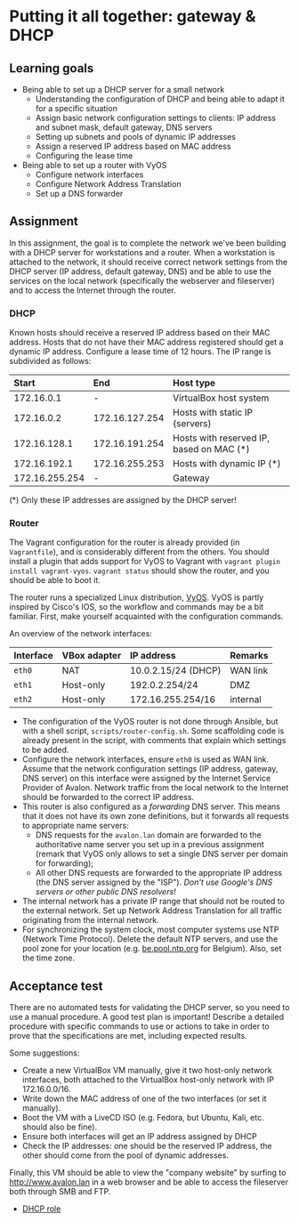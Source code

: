 # Putting it all together: gateway & DHCP

## Learning goals

- Being able to set up a DHCP server for a small network
    - Understanding the configuration of DHCP and being able to adapt it for a specific situation
    - Assign basic network configuration settings to clients: IP address and subnet mask, default gateway, DNS servers
    - Setting up subnets and pools of dynamic IP addresses
    - Assign a reserved IP address based on MAC address
    - Configuring the lease time
- Being able to set up a router with VyOS
    - Configure network interfaces
    - Configure Network Address Translation
    - Set up a DNS forwarder

## Assignment

In this assignment, the goal is to complete the network we've been building with a DHCP server for workstations and a router. When a workstation is attached to the network, it should receive correct network settings from the DHCP server (IP address, default gateway, DNS) and be able to use the services on the local network (specifically the webserver and fileserver) and to access the Internet through the router.

### DHCP

Known hosts should receive a reserved IP address based on their MAC address. Hosts that do not have their MAC address registered should get a dynamic IP address. Configure a lease time of 12 hours. The IP range is subdivided as follows:

| Start          | End            | Host type                                |
| :---           | :---           | :---                                     |
| 172.16.0.1     | -              | VirtualBox host system                   |
| 172.16.0.2     | 172.16.127.254 | Hosts with static IP (servers)           |
| 172.16.128.1   | 172.16.191.254 | Hosts with reserved IP, based on MAC (*) |
| 172.16.192.1   | 172.16.255.253 | Hosts with dynamic IP (*)                |
| 172.16.255.254 | -              | Gateway                                  |

(*) Only these IP addresses are assigned by the DHCP server!

### Router

The Vagrant configuration for the router is already provided (in `Vagrantfile`), and is considerably different from the others. You should install a plugin that adds support for VyOS to Vagrant with `vagrant plugin install vagrant-vyos`. `vagrant status` should show the router, and you should be able to boot it.

The router runs a specialized Linux distribution, [VyOS](http://vyos.net/). VyOS is partly inspired by Cisco's IOS, so the workflow and commands may be a bit familiar. First, make yourself acquainted with the configuration commands.

An overview of the network interfaces:

| Interface | VBox adapter | IP address          | Remarks  |
| :---      | :---         | :---                | :---     |
| `eth0`    | NAT          | 10.0.2.15/24 (DHCP) | WAN link |
| `eth1`    | Host-only    | 192.0.2.254/24      | DMZ      |
| `eth2`    | Host-only    | 172.16.255.254/16   | internal |

- The configuration of the VyOS router is not done through Ansible, but with a shell script, `scripts/router-config.sh`. Some scaffolding code is already present in the script, with comments that explain which settings to be added.
- Configure the network interfaces, ensure `eth0` is used as WAN link. Assume that the network configuration settings (IP address, gateway, DNS server) on this interface were assigned by the Internet Service Provider of Avalon. Network traffic from the local network to the Internet should be forwarded to the correct IP address.
- This router is also configured as a *forwarding* DNS server. This means that it does not have its own zone definitions, but it forwards all requests to appropriate name servers:
    - DNS requests for the `avalon.lan` domain are forwarded to the authoritative name server you set up in a previous assignment (remark that VyOS only allows to set a single DNS server per domain for forwarding);
    - All other DNS requests are forwarded to the appropriate IP address (the DNS server assigned by the "ISP"). *Don't use Google's DNS servers or other public DNS resolvers!*
- The internal network has a private IP range that should not be routed to the external network. Set up Network Address Translation for all traffic originating from the internal network.
- For synchronizing the system clock, most computer systems use NTP (Network Time Protocol). Delete the default NTP servers, and use the pool zone for your location (e.g. [be.pool.ntp.org](http://www.pool.ntp.org/zone/be) for Belgium). Also, set the time zone.

## Acceptance test

There are no automated tests for validating the DHCP server, so you need to use a manual procedure. A good test plan is important! Describe a detailed procedure with specific commands to use or actions to take in order to prove that the specifications are met, including expected results.

Some suggestions:

- Create a new VirtualBox VM manually, give it two host-only network interfaces, both attached to the VirtualBox host-only network with IP 172.16.0.0/16.
- Write down the MAC address of one of the two interfaces (or set it manually).
- Boot the VM with a LiveCD ISO (e.g. Fedora, but Ubuntu, Kali, etc. should also be fine).
- Ensure both interfaces will get an IP address assigned by DHCP
- Check the IP addresses: one should be the reserved IP address, the other should come from the pool of dynamic addresses.

Finally, this VM should be able to view the "company website" by surfing to <http://www.avalon.lan> in a web browser and be able to access the fileserver both through SMB and FTP.

- [DHCP role](https://github.com/bertvv/ansible-role-dhcp)